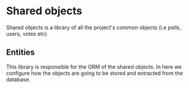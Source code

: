 # Shared  objects
Shared objects is a library of all the project's common objects (i.e polls, users, votes etc)

## Entities
This library is responsible for the ORM of the shared objects. 
In here we configure how the objects are going to be stored and extracted from the database.
